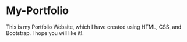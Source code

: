 # My-Portfolio
This is my Portfolio Website, which I have created using HTML, CSS, and Bootstrap. I hope you will like it!.
